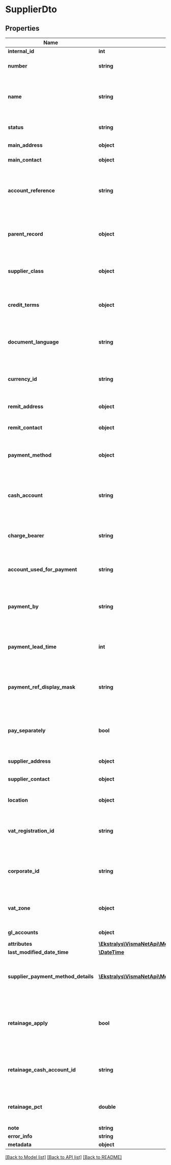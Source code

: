 # SupplierDto

## Properties
Name | Type | Description | Notes
------------ | ------------- | ------------- | -------------
**internal_id** | **int** |  | [optional] 
**number** | **string** | Mandatory field: The top part &amp;gt; Supplier ID* &amp;gt; The ID of the supplier account. | [optional] 
**name** | **string** | Mandatory field: The top part &amp;gt; Supplier name* &amp;gt; The name of the supplier to appear in the system, which may be a trade name or a doing-business-as (DBA) name. | [optional] 
**status** | **string** | Mandatory field: The top part &amp;gt; Status* &amp;gt; The status of the supplier account. | [optional] 
**main_address** | **object** | General information tab &amp;gt; Main address section &amp;gt; | [optional] 
**main_contact** | **object** | General information tab &amp;gt; Main contact section &amp;gt; | [optional] 
**account_reference** | **string** | General information tab &amp;gt; Main contact section &amp;gt; Account ref. &amp;gt; An optional text field that can contain a reference to your company&#39;s account number in the supplier&#39;s system. | [optional] 
**parent_record** | **object** | General information tab &amp;gt; Main contact section &amp;gt; Parent account &amp;gt; The parent supplier&#39;s account, which you can select from the list of existing supplier accounts. | [optional] 
**supplier_class** | **object** | Mandatory field: General information tab &amp;gt; Financial settings section &amp;gt; Supplier class* &amp;gt; The class of the supplier. | [optional] 
**credit_terms** | **object** | General information tab &amp;gt; Financial settings section &amp;gt; Terms &amp;gt; The type of credit terms used in operations with the supplier. | [optional] 
**document_language** | **string** | General information tab &amp;gt; Financial settings section &amp;gt; Document language &amp;gt; The language of the documents to be printed to the suppliers of the class. | [optional] 
**currency_id** | **string** | General information tab &amp;gt; Financial settings section &amp;gt; Currency ID &amp;gt; The currency that is used in operations with the supplier. | [optional] 
**remit_address** | **object** | Payment settings tab &amp;gt; Remittance address section &amp;gt; | [optional] 
**remit_contact** | **object** | Payment settings tab &amp;gt; Remittance contact section &amp;gt; | [optional] 
**payment_method** | **object** | Payment settings tab &amp;gt; Payment settings section &amp;gt; Payment method &amp;gt; The default payment method to be used for the supplier. | [optional] 
**cash_account** | **string** | Payment settings tab &amp;gt; Payment settings section &amp;gt; Cash account &amp;gt; The cash account to be used for operations with the supplier. You must select a cash account. | [optional] 
**charge_bearer** | **string** | Payment settings tab &amp;gt; Payment settings section &amp;gt; Charge bearer &amp;gt; The party that will pay possible expenses connected with the payment. | [optional] 
**account_used_for_payment** | **string** | Payment settings tab &amp;gt; Payment settings section &amp;gt; Account used for payment &amp;gt; The bank account to be used for payments to the supplier. | [optional] 
**payment_by** | **string** | Payment settings tab &amp;gt; Payment settings section &amp;gt; Payment by &amp;gt; An option that defines how to calculate the date when this supplier should be paid. | [optional] 
**payment_lead_time** | **int** | Payment settings tab &amp;gt; Payment settings section &amp;gt; Payment lead time (days) &amp;gt; The number of days required for the payment to be delivered to the supplier&#39;s location. | [optional] 
**payment_ref_display_mask** | **string** | Payment settings tab &amp;gt; Payment settings section &amp;gt; Payment ref. display mask &amp;gt; This is a rule (mask) for how the payment reference number will be displayed. | [optional] 
**pay_separately** | **bool** | Payment settings tab &amp;gt; Payment settings section &amp;gt; Pay separately &amp;gt; A check box that indicates (if selected) that each supplier document should be paid by a separate payment. | [optional] 
**supplier_address** | **object** | Purchase settings tab &amp;gt; Shipping address section &amp;gt; | [optional] 
**supplier_contact** | **object** | Purchase settings tab &amp;gt; Shipping contact information section &amp;gt; | [optional] 
**location** | **object** | Purchase settings tab &amp;gt; Default location settings section &amp;gt; | [optional] 
**vat_registration_id** | **string** | Purchase settings tab &amp;gt; Default location settings section &amp;gt; VAT registration ID &amp;gt; The supplier&#39;s VAT registration ID associated with the location. | [optional] 
**corporate_id** | **string** | Purchase settings tab &amp;gt; Default location settings section &amp;gt; National insurance no. &amp;gt; The supplier’s national insurance number associated with the location. | [optional] 
**vat_zone** | **object** | Purchase settings tab &amp;gt; Default location settings section &amp;gt; VAT zone &amp;gt; The VAT zone of the supplier&#39;s default location. | [optional] 
**gl_accounts** | **object** | General ledger accounts tab &amp;gt; | [optional] 
**attributes** | [**\Ekstralys\VismaNetApi\Model\AttributeIdValueDto[]**](AttributeIdValueDto.md) | Attributes tab &amp;gt; | [optional] 
**last_modified_date_time** | [**\DateTime**](\DateTime.md) | System generated information. | [optional] 
**supplier_payment_method_details** | [**\Ekstralys\VismaNetApi\Model\SupplierPaymentMethodDetailDto[]**](SupplierPaymentMethodDetailDto.md) | This class represents a Payment Method Detail in SupplierController. Used to get data for SupplierPaymentMethodDetails of a Supplier. | [optional] 
**retainage_apply** | **bool** | Payment settings tab &amp;gt; Retainage settings section &amp;gt; Apply retainage &amp;gt; A check box that indicates (if selected) that by default, invoices with retainage are created for the supplier in the Purchase invoices window. | [optional] 
**retainage_cash_account_id** | **string** | Payment settings tab &amp;gt; Retainage settings section &amp;gt; Retainage cash account &amp;gt; The cash account to be used to record retainages for this supplier. | [optional] 
**retainage_pct** | **double** | Payment settings tab &amp;gt; Retainage settings section &amp;gt; Retainage (%) &amp;gt; The default percent to be retained in invoices for the supplier. | [optional] 
**note** | **string** |  | [optional] 
**error_info** | **string** |  | [optional] 
**metadata** | **object** |  | [optional] 

[[Back to Model list]](../README.md#documentation-for-models) [[Back to API list]](../README.md#documentation-for-api-endpoints) [[Back to README]](../README.md)


